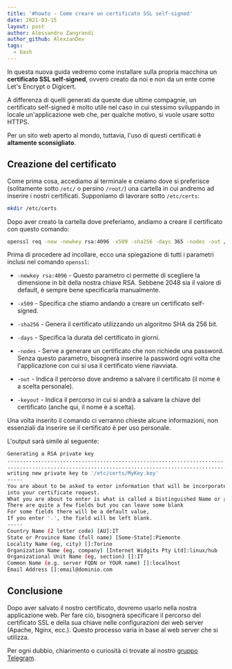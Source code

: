 ```yaml
---
title: '#howto - Come creare un certificato SSL self-signed'
date: 2021-03-15
layout: post
author: Alessandro Zangrandi
author_github: AlexzanDev
tags:
  - bash
---
```

In questa nuova guida vedremo come installare sulla propria macchina un **certificato SSL self-signed**, ovvero creato da noi e non da un ente come Let's Encrypt o Digicert.

A differenza di quelli generati da queste due ultime compagnie, un certificato self-signed è molto utile nel caso in cui stessimo sviluppando in locale un'applicazione web che, per qualche motivo, si vuole usare sotto HTTPS.

Per un sito web aperto al mondo, tuttavia, l'uso di questi certificati è **altamente sconsigliato**.

## Creazione del certificato

Come prima cosa, accediamo al terminale e creiamo dove si preferisce (solitamente sotto `/etc/` o persino `/root/`) una cartella in cui andremo ad inserire i nostri certificati. Supponiamo di lavorare sotto `/etc/certs`:

```bash
mkdir /etc/certs
```

Dopo aver creato la cartella dove preferiamo, andiamo a creare il certificato con questo comando:

```bash
openssl req -new -newkey rsa:4096 -x509 -sha256 -days 365 -nodes -out /etc/certs/cert.crt -keyout /etc/certs/mykey.key
```

Prima di procedere ad incollare, ecco una spiegazione di tutti i parametri inclusi nel comando `openssl`:

- `-newkey rsa:4096` - Questo parametro ci permette di scegliere la dimensione in bit della nostra chiave RSA. Sebbene 2048 sia il valore di default, è sempre bene specificarla manualmente.

- `-x509` - Specifica che stiamo andando a creare un certificato self-signed.

- `-sha256` - Genera il certificato utilizzando un algoritmo SHA da 256 bit.

- `-days` - Specifica la durata del certificato in giorni.

- `-nodes` - Serve a generare un certificato che non richiede una password. Senza questo parametro, bisognerà inserire la password ogni volta che l'applicazione con cui si usa il certificato viene riavviata.

- `-out` - Indica il percorso dove andremo a salvare il certificato (il nome è a scelta personale).

- `-keyout` - Indica il percorso in cui si andrà a salvare la chiave del certificato (anche qui, il nome è a scelta).

Una volta inserito il comando ci verranno chieste alcune informazioni, non essenziali da inserire se il certificato è per uso personale.

L'output sarà simile al seguente:

```bash
Generating a RSA private key
............................................................................................................................................................................................++++
...................................................................................................++++
writing new private key to '/etc/certs/MyKey.key'
-----
You are about to be asked to enter information that will be incorporated
into your certificate request.
What you are about to enter is what is called a Distinguished Name or a DN.
There are quite a few fields but you can leave some blank
For some fields there will be a default value,
If you enter '.', the field will be left blank.
-----
Country Name (2 letter code) [AU]:IT
State or Province Name (full name) [Some-State]:Piemonte
Locality Name (eg, city) []:Torino
Organization Name (eg, company) [Internet Widgits Pty Ltd]:linux/hub
Organizational Unit Name (eg, section) []:IT
Common Name (e.g. server FQDN or YOUR name) []:localhost
Email Address []:email@dominio.com
```

## Conclusione

Dopo aver salvato il nostro certificato, dovremo usarlo nella nostra applicazione web. Per fare ciò, bisognerà specificare il percorso del certificato SSL e della sua chiave nelle configurazioni dei web server (Apache, Nginx, ecc.). Questo processo varia in base al web server che si utilizza.

Per ogni dubbio, chiarimento o curiosità ci trovate al nostro [gruppo Telegram](https://t.me/linuxpeople).